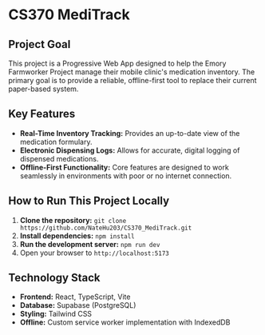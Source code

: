 # CS370 MediTrack

## Project Goal
This project is a Progressive Web App designed to help the Emory Farmworker Project manage their mobile clinic's medication inventory. The primary goal is to provide a reliable, offline-first tool to replace their current paper-based system.

## Key Features
* **Real-Time Inventory Tracking:** Provides an up-to-date view of the medication formulary.
* **Electronic Dispensing Logs:** Allows for accurate, digital logging of dispensed medications.
* **Offline-First Functionality:** Core features are designed to work seamlessly in environments with poor or no internet connection.

## How to Run This Project Locally
1.  **Clone the repository:** `git clone https://github.com/NateHu203/CS370_MediTrack.git`
2.  **Install dependencies:** `npm install`
3.  **Run the development server:** `npm run dev`
4.  Open your browser to `http://localhost:5173`

## Technology Stack
* **Frontend:** React, TypeScript, Vite
* **Database:** Supabase (PostgreSQL)
* **Styling:** Tailwind CSS
* **Offline:** Custom service worker implementation with IndexedDB
